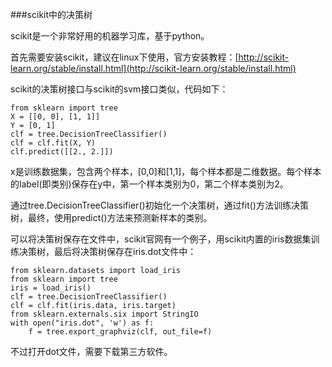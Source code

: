 ###scikit中的决策树

scikit是一个非常好用的机器学习库，基于python。

首先需要安装scikit，建议在linux下使用，官方安装教程：[http://scikit-learn.org/stable/install.html](http://scikit-learn.org/stable/install.html)

scikit的决策树接口与scikit的svm接口类似，代码如下：

	from sklearn import tree
	X = [[0, 0], [1, 1]]
	Y = [0, 1]
	clf = tree.DecisionTreeClassifier()
	clf = clf.fit(X, Y)
	clf.predict([[2., 2.]])

x是训练数据集，包含两个样本，[0,0]和[1,1]，每个样本都是二维数据。每个样本的label(即类别)保存在y中，第一个样本类别为0，第二个样本类别为2。

通过tree.DecisionTreeClassifier()初始化一个决策树，通过fit()方法训练决策树，最终，使用predict()方法来预测新样本的类别。

可以将决策树保存在文件中，scikit官网有一个例子，用scikit内置的iris数据集训练决策树，最后将决策树保存在iris.dot文件中：

	from sklearn.datasets import load_iris
	from sklearn import tree
	iris = load_iris()
	clf = tree.DecisionTreeClassifier()
	clf = clf.fit(iris.data, iris.target)
	from sklearn.externals.six import StringIO
	with open("iris.dot", 'w') as f:
		f = tree.export_graphviz(clf, out_file=f)

不过打开dot文件，需要下载第三方软件。

